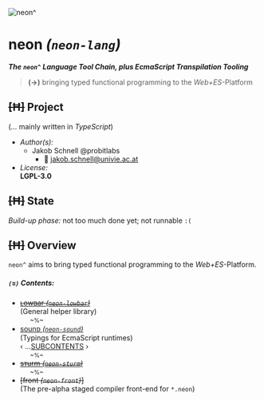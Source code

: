 ![neon^](https://placehold.it/120/c2ff23/ff23c2?text=neon^)

neon *(`neon-lang`)*
===
***The `neon^` Language Tool Chain, plus *EcmaScript* Transpilation Tooling***

>   **(→)** bringing typed functional programming to the *Web+ES*-Platform


## ~~[Ħ]~~ Project

(… mainly written in *TypeScript*)

+ *Author(s):*
    - Jakob Schnell @probitlabs
        * :e-mail: <jakob.schnell@univie.ac.at>
+ *License:*
<br/>**LGPL-3.0**


## ~~[Ħ]~~ State

*Build-up phase:* not too much done yet; not runnable `:(`


## ~~[Ħ]~~ Overview

`neon^` aims to bring typed functional programming to the *Web+ES*-Platform.

##### *`(≡)`* Contents:

+ ~~[ʟowʙar  *(`neon-lowbar`)*](@lowbar/index.md)~~
<br/>(General helper library)
<br/><small>&nbsp; &nbsp; &nbsp; ~%~</small>
+ [sounᴅ *(`neon-sound`)*](@sound/index.md)
<br/>(Typings for EcmaScript runtimes)
<br/>‹ …[SUBCONTENTS](@sound/index.md#features) ›
<br/><small>&nbsp; &nbsp; &nbsp; ~%~</small>
+ ~~[sᴛurm *(`neon-sturm`)*](@sturm/index.md)~~
<br/><small>&nbsp; &nbsp; &nbsp; ~%~</small>
+ ~~[front *(`neon-front`)*]~~
<br/>(The pre-alpha staged compiler front-end for `*.neon`)
